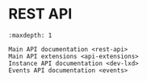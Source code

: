 # REST API

```{toctree}
:maxdepth: 1

Main API documentation <rest-api>
Main API extensions <api-extensions>
Instance API documentation <dev-lxd>
Events API documentation <events>
```
